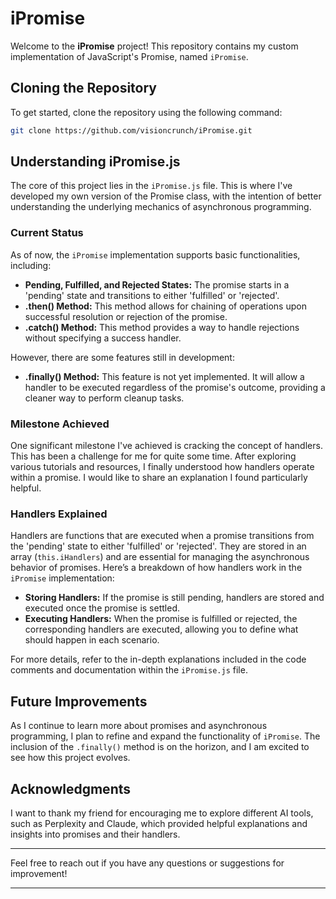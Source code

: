 # iPromise

Welcome to the **iPromise** project! This repository contains my custom implementation of JavaScript's Promise, named `iPromise`. 

## Cloning the Repository

To get started, clone the repository using the following command:

```bash
git clone https://github.com/visioncrunch/iPromise.git
```

## Understanding iPromise.js

The core of this project lies in the `iPromise.js` file. This is where I've developed my own version of the Promise class, with the intention of better understanding the underlying mechanics of asynchronous programming.

### Current Status

As of now, the `iPromise` implementation supports basic functionalities, including:

- **Pending, Fulfilled, and Rejected States:** The promise starts in a 'pending' state and transitions to either 'fulfilled' or 'rejected'.
- **.then() Method:** This method allows for chaining of operations upon successful resolution or rejection of the promise.
- **.catch() Method:** This method provides a way to handle rejections without specifying a success handler.

However, there are some features still in development:

- **.finally() Method:** This feature is not yet implemented. It will allow a handler to be executed regardless of the promise's outcome, providing a cleaner way to perform cleanup tasks.

### Milestone Achieved

One significant milestone I've achieved is cracking the concept of handlers. This has been a challenge for me for quite some time. After exploring various tutorials and resources, I finally understood how handlers operate within a promise. I would like to share an explanation I found particularly helpful.

### Handlers Explained

Handlers are functions that are executed when a promise transitions from the 'pending' state to either 'fulfilled' or 'rejected'. They are stored in an array (`this.iHandlers`) and are essential for managing the asynchronous behavior of promises. Here’s a breakdown of how handlers work in the `iPromise` implementation:

- **Storing Handlers:** If the promise is still pending, handlers are stored and executed once the promise is settled.
- **Executing Handlers:** When the promise is fulfilled or rejected, the corresponding handlers are executed, allowing you to define what should happen in each scenario.

For more details, refer to the in-depth explanations included in the code comments and documentation within the `iPromise.js` file.

## Future Improvements

As I continue to learn more about promises and asynchronous programming, I plan to refine and expand the functionality of `iPromise`. The inclusion of the `.finally()` method is on the horizon, and I am excited to see how this project evolves.

## Acknowledgments

I want to thank my friend for encouraging me to explore different AI tools, such as Perplexity and Claude, which provided helpful explanations and insights into promises and their handlers.

---

Feel free to reach out if you have any questions or suggestions for improvement!

---
